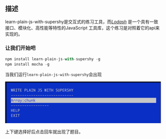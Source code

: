 ## 描述

learn-plain-js-with-supershy是交互式的练习工具，而[*Lodash*](https://lodash.com/) 是一个具有一致接口、模块化、高性能等特性的JavaScript 工具库，这个练习是对照着它的api来实现的。

### 让我们开始吧

```javascript
npm install learn-plain-js-with-supershy -g
npm install mocha -g
```

当我们运行```learn-plain-js-with-supershy```会出现

![](https://raw.githubusercontent.com/little-white/learn-plain-js-with-supershy/master/screenshot.png)

上下键选择好后点击回车就出现了题目。